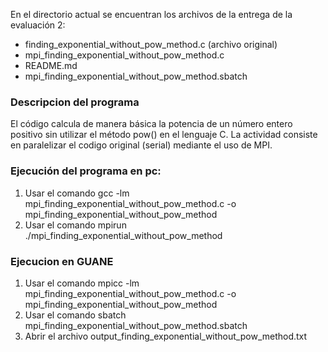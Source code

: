 En el directorio actual se encuentran los archivos de la entrega de la evaluación 2:
- finding_exponential_without_pow_method.c (archivo original)
- mpi_finding_exponential_without_pow_method.c
- README.md
- mpi_finding_exponential_without_pow_method.sbatch
### Descripcion del programa
El código calcula de manera básica la potencia de un número entero positivo sin utilizar el método pow() en el lenguaje C. La actividad consiste en paralelizar el codigo original (serial) mediante el uso de MPI. 
### Ejecución del programa en pc:
1. Usar el comando gcc -lm mpi_finding_exponential_without_pow_method.c -o mpi_finding_exponential_without_pow_method
2. Usar el comando mpirun ./mpi_finding_exponential_without_pow_method

### Ejecucion en GUANE
1. Usar el comando mpicc -lm mpi_finding_exponential_without_pow_method.c -o mpi_finding_exponential_without_pow_method
2. Usar el comando sbatch mpi_finding_exponential_without_pow_method.sbatch
3. Abrir el archivo output_finding_exponential_without_pow_method.txt
